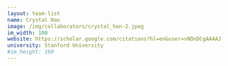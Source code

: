 ```yaml
---
layout: team-list
name: Crystal Han
image: /img/collaborators/crystal_han-2.jpeg
im_width: 100
website: https://scholar.google.com/citations?hl=en&user=vNDnDCgAAAAJ
university: Stanford University
#im_height: 160
---
```


